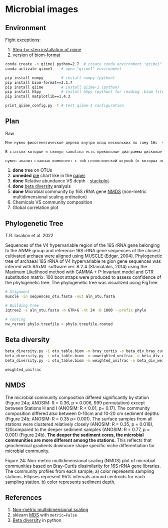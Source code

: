 # Microbial images

## Environment

Fight exceptions:

1. [Step-by-step installation of qiime](https://www.metagenomics.wiki/tools/16s/qiime/install/packagesnotfounderror)
2. [version of biom-format](https://github.com/biocore/biom-format/issues/839)

```bash
conda create -n qiime1 python=2.7  # create conda environment "qiime1"  
conda activate qiime1    # open "qiime1" environment

pip install numpy        # install numpy (python)
pip install biom-format==2.1.7
pip install qiime        # install qiime-1 (python)
pip install h5py         # install h5py (python) for reading .biom files
pip install matplotlib==1.4.3

print_qiime_config.py -t # test qiime-1 configuration
```

## Plan

Raw

```txt
Мне нужно филогенетическое дерево внутри клад нескольких по тому 16s  что есть хотя это будет не очень репрезентативно по крайней мере это пойдет метод максимального правдоподобия наверное пойдет но тебе лучше знать клады для которых нужны деревья : Mycobacteria нужно дерево  в пределах пробы 2 см глубиной Готландская впадина и дерево между всеми остальными пробами где они там есть и наверное еще дерево с теми ребятами которые есть в NCBI, И тоже самое наверное для Архей (4 группы у меня разных тоже будет неплохо наверное) . и для JS1…

В статьях которые я скинул samulina есть прикольные диаграммы дисковые я думал для нескольких групп микробов сделать такие если ты вдруг придумаешь как их сделать то будет круто если нет то пофиг сделаю еще столбики уебищные в первой статье там диаграммы   у Shimizu... с 111 по 137 красивые вещи особенно там анализы главных компонент и еще дерево в конце вроде оно по всем таксонам которые у него есть. Knittel мне нравиться пузырьковой диаграммой

нужен анализ главных компонент с той геологической штукой (в которых нет 4 моих образцов по глубине) и корреляции групп JS1 с глубиной. Константин Сенсей наш еще про ГЦ состав говорил но наверное его можно для глубины сделать( для каждой пробы отдельно всех в кучу , типа как отношение к кислороду…
```

1. **done** tree on OTUs
2. **unneded** [pie](https://medium.com/@kvnamipara/a-better-visualisation-of-pie-charts-by-matplotlib-935b7667d77f) chart like in the [paper](./docs/Samylina2021_Article_OnThePossibilityOfAerobicMetha.pdf)
3. **done** Relative abundance VS depth - [stackplot](https://stackoverflow.com/questions/50802556/how-to-plot-a-vertical-area-plot-with-pandas)
4. **done** [beta diversity](http://qiime.org/scripts/beta_diversity.html) analysis
5. **done** Microbial community by 16S rRNA gene [NMDS](http://qiime.org/scripts/nmds.html) (non-metric multidimensional scaling ordination)
6. Chemicals VS community composition
7. Global correlation plot

## Phylogenetic Tree

T.R. Iasakov et al. 2022

Sequences of the V4 hypervariable region of the 16S rRNA gene
belonging to the ANME group and reference 16S rRNA gene sequences of
the closest cultivated archaea were aligned using MUSCLE (Edgar,
2004). Phylogenetic tree of archaeal 16S rRNA of V4 hypervariable re­
gion gene sequences was inferred with RAxML software ver. 8.2.4
(Stamatakis, 2014) using the Maximum Likelihood method with
GAMMA + P-Invariant model and GTR substitution matrix. 100 boot­
straps were produced to assess confidence of the phylogenetic tree. The
phylogenetic tree was visualized using FigTree.

```bash
# Alignment
muscle -in sequences_otu.fasta -out aln_otu.fasta

# Building tree
iqtree2 -s aln_otu.fasta -m GTR+G -nt 24 -B 1000 --prefix phylo

# rooting
nw_reroot phylo.treefile > phylo.treefile.rooted
```

## Beta diversity

```bash
beta_diversity.py -i otu_table.biom -m bray_curtis -o beta_div_bray_curtis
beta_diversity.py -i otu_table.biom -m unweighted_unifrac -o beta_div_unweighted_unifrac -t phylo.treefile
beta_diversity.py -i otu_table.biom -m weighted_unifrac -o beta_div_weighted_unifrac -t phylo.treefile

weighted_unifrac
```

## NMDS

The microbial community composition differed significantly by station (Figure
24a; ANOSIM: R = 0.36, p = 0.006, 999 permutation) except between Stations H and I
(ANOSIM: R < 0.01, p= 0.17). The community composition differed also between 0-10cm
and 10-20 cm sediment depths (Figure 24b; ANOSIM: R = 0.35 p= 0.001). The surface
samples from all stations were clustered relatively closely (ANOSIM: R = 0.35, p = 0.018),
120compared to the deeper sediment samples (ANOSIM: R = 0.77, p = 0.001) (Figure 24b).
**The deeper the sediment cores, the microbial communities are more different among the
stations.** This reflects that geochemical gradients downcore shape specific niche
differentiation for microbial community.

Figure 24: Non-metric multidimensional scaling (NMDS) plot of microbial
communities based on Bray-Curtis dissimilarity for 16S rRNA gene libraries. The
community profiles from each sample; a) color represents sampling stations. Ellipses
represent 95% intervals around centroids for each sampling station. b) color
represents sediment depth.

## References

1. [Non-metric multidimensional scaling](https://mb3is.megx.net/gustame/dissimilarity-based-methods/nmds)
2. sklearn [MDS](https://scikit-learn.org/stable/modules/generated/sklearn.manifold.MDS.html) with `metric=False`
3. [Beta diversity](http://scikit-bio.org/docs/0.2.0/generated/skbio.diversity.beta.html) in python
